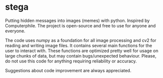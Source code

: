 # stega

Putting hidden messages into images (memes) with python. Inspired by Computerphile.
The project is open-source and free to use for anyone and everyone.

The code uses numpy as a foundation for all image processing and cv2 for reading and writing image files. 
It contains several main functions for the user to interact with. These functions are optimized pretty well 
for usage on large chunks of data, but may contain bugs/unexpected behaviour. Please, do not use this code
for anything requiring reliability or accuracy. 

Suggestions about code improvement are always appreciated.
